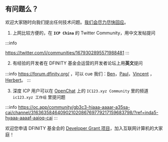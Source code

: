## 有问题么？

欢迎大家随时向我们提出任何技术问题。[我们会尽力尽快回应](https://ic123.xyz/docs/dev-resources/dev-grants/#communicate)。

1. 上网比较方便的，在 **`ICP China`** 的 Twitter Community，用中文发帖提问

  :::info
  
  https://twitter.com/i/communities/1679302895571988481
  :::

2. 有经验的开发者在 DFINITY 基金会运营的开发者论坛上用**英文**提问

  :::info
  https://forum.dfinity.org/ ，可以 cue 我们：[Ben](https://forum.dfinity.org/u/benji/summary)，[Paul](https://forum.dfinity.org/u/PaulLiu/summary)，[Vincent](https://forum.dfinity.org/u/vincentzhang/summary) ，[Herbert](https://forum.dfinity.org/u/zire/summary)。
  :::

3. 深度 ICP 用户可以在 [OpenChat](https://oc.app/?ref=inda5-hyaaa-aaaaf-aaioq-cai) 上的 `IC123.xyz Community` 里的频道 ` ic123.xyz 工作组` 里提问题

  :::info
  https://oc.app/community/gb3c3-hiaaa-aaaar-a35sa-cai/channel/316363584640902102086769779217159683798/?ref=inda5-hyaaa-aaaaf-aaioq-cai
  :::

  欢迎您申请 DFINITY 基金会的 [Developer Grant 项目](https://ic123.xyz/docs/dev-resources/dev-grants/)，加入互联网计算机的大家庭！